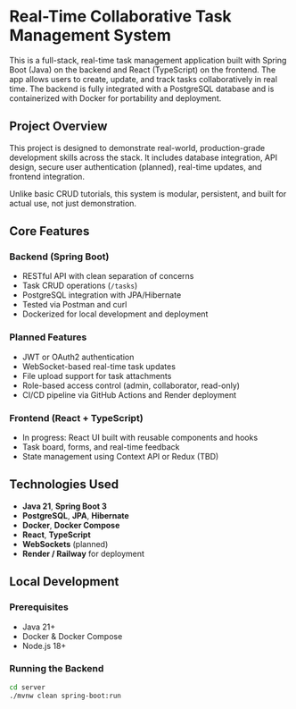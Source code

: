# Real-Time Collaborative Task Management System

This is a full-stack, real-time task management application built with Spring Boot (Java) on the backend and React (TypeScript) on the frontend. The app allows users to create, update, and track tasks collaboratively in real time. The backend is fully integrated with a PostgreSQL database and is containerized with Docker for portability and deployment.

## Project Overview

This project is designed to demonstrate real-world, production-grade development skills across the stack. It includes database integration, API design, secure user authentication (planned), real-time updates, and frontend integration.

Unlike basic CRUD tutorials, this system is modular, persistent, and built for actual use, not just demonstration.

## Core Features

### Backend (Spring Boot)
- RESTful API with clean separation of concerns
- Task CRUD operations (`/tasks`)
- PostgreSQL integration with JPA/Hibernate
- Tested via Postman and curl
- Dockerized for local development and deployment

### Planned Features
- JWT or OAuth2 authentication
- WebSocket-based real-time task updates
- File upload support for task attachments
- Role-based access control (admin, collaborator, read-only)
- CI/CD pipeline via GitHub Actions and Render deployment

### Frontend (React + TypeScript)
- In progress: React UI built with reusable components and hooks
- Task board, forms, and real-time feedback
- State management using Context API or Redux (TBD)

## Technologies Used

- **Java 21**, **Spring Boot 3**
- **PostgreSQL**, **JPA**, **Hibernate**
- **Docker**, **Docker Compose**
- **React**, **TypeScript**
- **WebSockets** (planned)
- **Render / Railway** for deployment

## Local Development

### Prerequisites
- Java 21+
- Docker & Docker Compose
- Node.js 18+

### Running the Backend
```bash
cd server
./mvnw clean spring-boot:run
